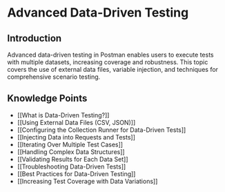 # Advanced Data-Driven Testing

## Introduction
Advanced data-driven testing in Postman enables users to execute tests with multiple datasets, increasing coverage and robustness. This topic covers the use of external data files, variable injection, and techniques for comprehensive scenario testing.

## Knowledge Points

- [[What is Data-Driven Testing?]]
- [[Using External Data Files (CSV, JSON)]]
- [[Configuring the Collection Runner for Data-Driven Tests]]
- [[Injecting Data into Requests and Tests]]
- [[Iterating Over Multiple Test Cases]]
- [[Handling Complex Data Structures]]
- [[Validating Results for Each Data Set]]
- [[Troubleshooting Data-Driven Tests]]
- [[Best Practices for Data-Driven Testing]]
- [[Increasing Test Coverage with Data Variations]] 